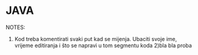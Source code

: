 JAVA
====

NOTES:

1) Kod treba komentirati svaki put kad se mijenja. Ubaciti svoje ime, vrijeme editiranja i 
što se napravi u tom segmentu koda
2)bla bla proba
